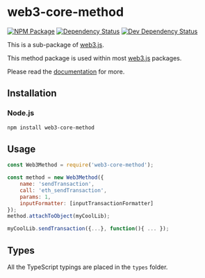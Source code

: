 # web3-core-method

[![NPM Package][npm-image]][npm-url] [![Dependency Status][deps-image]][deps-url] [![Dev Dependency Status][deps-dev-image]][deps-dev-url]

This is a sub-package of [web3.js][repo].

This method package is used within most [web3.js][repo] packages.

Please read the [documentation][docs] for more.

## Installation

### Node.js

```bash
npm install web3-core-method
```

## Usage

```js
const Web3Method = require('web3-core-method');

const method = new Web3Method({
    name: 'sendTransaction',
    call: 'eth_sendTransaction',
    params: 1,
    inputFormatter: [inputTransactionFormatter]
});
method.attachToObject(myCoolLib);

myCoolLib.sendTransaction({...}, function(){ ... });
```

## Types

All the TypeScript typings are placed in the `types` folder.

[docs]: http://web3js.readthedocs.io/en/1.0/
[repo]: https://github.com/XinFinOrg/XDC3
[npm-image]: https://img.shields.io/npm/v/web3-core-method.svg
[npm-url]: https://npmjs.org/package/web3-core-method
[deps-image]: https://david-dm.org/XinFinOrg/XDC3/1.x/status.svg?path=packages/web3-core-method
[deps-url]: https://david-dm.org/XinFinOrg/XDC3/1.x?path=packages/web3-core-method
[deps-dev-image]: https://david-dm.org/XinFinOrg/XDC3/1.x/dev-status.svg?path=packages/web3-core-method
[deps-dev-url]: https://david-dm.org/XinFinOrg/XDC3/1.x?type=dev&path=packages/web3-core-method
